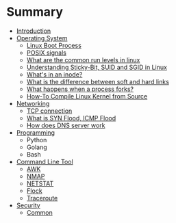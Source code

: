# Summary

* [Introduction](README.md)
* [Operating System](operating_system.md)
   * [Linux Boot Process](linux_boot_process.md)
   * [POSIX signals](posix_signals.md)
   * [What are the common run levels in linux](what_are_the_common_run_levels_in_linux.md)
   * [Understanding Sticky-Bit, SUID and SGID in Linux](understanding_sticky-bit,_suid_and_sgid_in_linux.md)
   * [What's in an inode?](whats_in_an_inode.md)
   * [What is the difference between soft and hard links](what_is_the_difference_between_soft_and_hard_links.md)
   * [What happens when a process forks?](what_happens_when_a_process_forks.md)
   * [How-To Compile Linux Kernel from Source](how-to_compile_linux_kernel_from_source.md)
* [Networking](networking.md)
   * [TCP connection](tcp_connection.md)
   * [What is SYN Flood, ICMP Flood](what_is_syn_flood,_icmp_flood.md)
   * [How does DNS server work](how_does_dns_server_work.md)
* [Programming](programming.md)
   * Python
   * Golang
   * Bash
* [Command Line Tool](command_line_tool.md)
   * [AWK](awk.md)
   * [NMAP](nmap.md)
   * [NETSTAT](netstat.md)
   * [Flock](flock.md)
   * [Traceroute](traceroute.md)
* [Security](security.md)
   * [Common](common.md)

